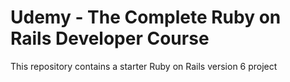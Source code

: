 # Udemy - The Complete Ruby on Rails Developer Course

This repository contains a starter Ruby on Rails version 6 project
